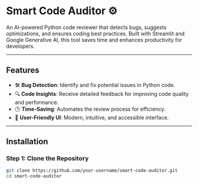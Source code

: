 # **Smart Code Auditor** ⚙️  

An AI-powered Python code reviewer that detects bugs, suggests optimizations, and ensures coding best practices. Built with Streamlit and Google Generative AI, this tool saves time and enhances productivity for developers.  

---

## **Features**  
- 🛠️ **Bug Detection**: Identify and fix potential issues in Python code.  
- 🔍 **Code Insights**: Receive detailed feedback for improving code quality and performance.  
- 🕒 **Time-Saving**: Automates the review process for efficiency.  
- 🎨 **User-Friendly UI**: Modern, intuitive, and accessible interface.  

---

## **Installation**  

### **Step 1: Clone the Repository**  
```bash  
git clone https://github.com/your-username/smart-code-auditor.git  
cd smart-code-auditor  
